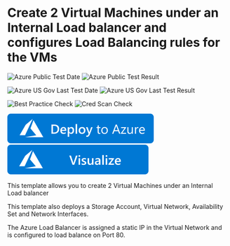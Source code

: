 # Create 2 Virtual Machines under an Internal Load balancer and configures Load Balancing rules for the VMs

![Azure Public Test Date](https://azurequickstartsservice.blob.core.windows.net/badges/201-2-vms-internal-load-balancer/PublicLastTestDate.svg)
![Azure Public Test Result](https://azurequickstartsservice.blob.core.windows.net/badges/201-2-vms-internal-load-balancer/PublicDeployment.svg)

![Azure US Gov Last Test Date](https://azurequickstartsservice.blob.core.windows.net/badges/201-2-vms-internal-load-balancer/FairfaxLastTestDate.svg)
![Azure US Gov Last Test Result](https://azurequickstartsservice.blob.core.windows.net/badges/201-2-vms-internal-load-balancer/FairfaxDeployment.svg)

![Best Practice Check](https://azurequickstartsservice.blob.core.windows.net/badges/201-2-vms-internal-load-balancer/BestPracticeResult.svg)
![Cred Scan Check](https://azurequickstartsservice.blob.core.windows.net/badges/201-2-vms-internal-load-balancer/CredScanResult.svg)

[![Deploy To Azure](https://raw.githubusercontent.com/Azure/azure-quickstart-templates/master/1-CONTRIBUTION-GUIDE/images/deploytoazure.svg?sanitize=true)]("https://portal.azure.com/#create/Microsoft.Template/uri/https%3A%2F%2Fraw.githubusercontent.com%2FAzure%2Fazure-quickstart-templates%2Fmaster%2F201-2-vms-internal-load-balancer%2Fazuredeploy.json")  [![Visualize](https://raw.githubusercontent.com/Azure/azure-quickstart-templates/master/1-CONTRIBUTION-GUIDE/images/visualizebutton.svg?sanitize=true)]("http://armviz.io/#/?load=https%3A%2F%2Fraw.githubusercontent.com%2FAzure%2Fazure-quickstart-templates%2Fmaster%2F201-2-vms-internal-load-balancer%2Fazuredeploy.json")

This template allows you to create 2 Virtual Machines under an Internal Load balancer

This template also deploys a Storage Account, Virtual Network, Availability Set and Network Interfaces.

The Azure Load Balancer is assigned a static IP in the Virtual Network and is  configured to load balance on Port 80.



